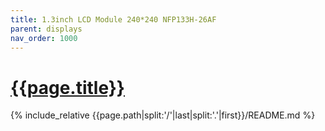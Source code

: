 ```yaml
---
title: 1.3inch LCD Module 240*240 NFP133H-26AF
parent: displays
nav_order: 1000
---
```

# [{{page.title}}](https://github.com/mpp2508/{{page.path|split:'/'|last|split:'.'|first}})
{% include_relative {{page.path|split:'/'|last|split:'.'|first}}/README.md %}
